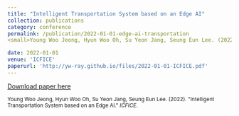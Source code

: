 ```yaml
---
title: "Intelligent Transportation System based on an Edge AI"
collection: publications
category: conference
permalink: /publication/2022-01-01-edge-ai-transportation
<small>Young Woo Jeong, Hyun Woo Oh, Su Yeon Jang, Seung Eun Lee. (2022). &quot;Intelligent Transportation System based on an Edge AI.&quot; <i>ICFICE</i>.</small>

date: 2022-01-01
venue: 'ICFICE'
paperurl: 'http://yw-ray.github.io/files/2022-01-01-ICFICE.pdf'
---
```


<a href='http://yw-ray.github.io/files/2022-01-01-ICFICE.pdf'>Download paper here</a>

<small>Young Woo Jeong, Hyun Woo Oh, Su Yeon Jang, Seung Eun Lee. (2022). &quot;Intelligent Transportation System based on an Edge AI.&quot; <i>ICFICE</i>.</small>
